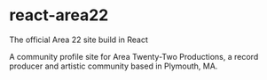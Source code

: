 # react-area22
The official Area 22 site build in React

A community profile site for Area Twenty-Two Productions, a record producer and artistic community based in Plymouth, MA.
